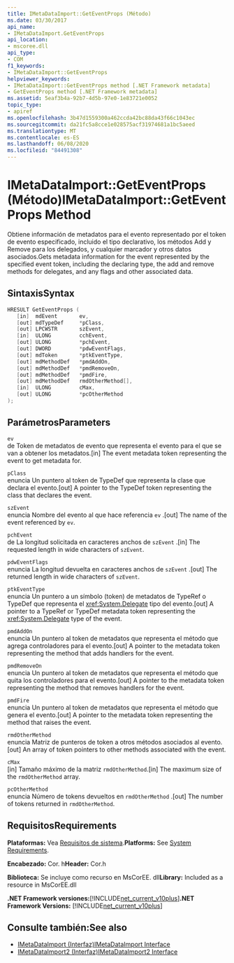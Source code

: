 ```yaml
---
title: IMetaDataImport::GetEventProps (Método)
ms.date: 03/30/2017
api_name:
- IMetaDataImport.GetEventProps
api_location:
- mscoree.dll
api_type:
- COM
f1_keywords:
- IMetaDataImport::GetEventProps
helpviewer_keywords:
- IMetaDataImport::GetEventProps method [.NET Framework metadata]
- GetEventProps method [.NET Framework metadata]
ms.assetid: 5eaf3b4a-92b7-4d5b-97e0-1e83721e0052
topic_type:
- apiref
ms.openlocfilehash: 3b47d1559300a462ccda42bc88da43f66c1043ec
ms.sourcegitcommit: da21fc5a8cce1e028575acf31974681a1bc5aeed
ms.translationtype: MT
ms.contentlocale: es-ES
ms.lasthandoff: 06/08/2020
ms.locfileid: "84491308"
---
```

# <a name="imetadataimportgeteventprops-method"></a><span data-ttu-id="dfed8-102">IMetaDataImport::GetEventProps (Método)</span><span class="sxs-lookup"><span data-stu-id="dfed8-102">IMetaDataImport::GetEventProps Method</span></span>
<span data-ttu-id="dfed8-103">Obtiene información de metadatos para el evento representado por el token de evento especificado, incluido el tipo declarativo, los métodos Add y Remove para los delegados, y cualquier marcador y otros datos asociados.</span><span class="sxs-lookup"><span data-stu-id="dfed8-103">Gets metadata information for the event represented by the specified event token, including the declaring type, the add and remove methods for delegates, and any flags and other associated data.</span></span>  
  
## <a name="syntax"></a><span data-ttu-id="dfed8-104">Sintaxis</span><span class="sxs-lookup"><span data-stu-id="dfed8-104">Syntax</span></span>  
  
```cpp  
HRESULT GetEventProps (  
   [in]  mdEvent       ev,  
   [out] mdTypeDef     *pClass,
   [out] LPCWSTR       szEvent,
   [in]  ULONG         cchEvent,
   [out] ULONG         *pchEvent,
   [out] DWORD         *pdwEventFlags,  
   [out] mdToken       *ptkEventType,  
   [out] mdMethodDef   *pmdAddOn,
   [out] mdMethodDef   *pmdRemoveOn,
   [out] mdMethodDef   *pmdFire,
   [out] mdMethodDef   rmdOtherMethod[],
   [in]  ULONG         cMax,  
   [out] ULONG         *pcOtherMethod  
);  
```  
  
## <a name="parameters"></a><span data-ttu-id="dfed8-105">Parámetros</span><span class="sxs-lookup"><span data-stu-id="dfed8-105">Parameters</span></span>  
 `ev`  
 <span data-ttu-id="dfed8-106">de Token de metadatos de evento que representa el evento para el que se van a obtener los metadatos.</span><span class="sxs-lookup"><span data-stu-id="dfed8-106">[in] The event metadata token representing the event to get metadata for.</span></span>  
  
 `pClass`  
 <span data-ttu-id="dfed8-107">enuncia Un puntero al token de TypeDef que representa la clase que declara el evento.</span><span class="sxs-lookup"><span data-stu-id="dfed8-107">[out] A pointer to the TypeDef token representing the class that declares the event.</span></span>  
  
 `szEvent`  
 <span data-ttu-id="dfed8-108">enuncia Nombre del evento al que hace referencia `ev` .</span><span class="sxs-lookup"><span data-stu-id="dfed8-108">[out] The name of the event referenced by `ev`.</span></span>  
  
 `pchEvent`  
 <span data-ttu-id="dfed8-109">de La longitud solicitada en caracteres anchos de `szEvent` .</span><span class="sxs-lookup"><span data-stu-id="dfed8-109">[in] The requested length in wide characters of `szEvent`.</span></span>  
  
 `pdwEventFlags`  
 <span data-ttu-id="dfed8-110">enuncia La longitud devuelta en caracteres anchos de `szEvent` .</span><span class="sxs-lookup"><span data-stu-id="dfed8-110">[out] The returned length in wide characters of `szEvent`.</span></span>  
  
 `ptkEventType`  
 <span data-ttu-id="dfed8-111">enuncia Un puntero a un símbolo (token) de metadatos de TypeRef o TypeDef que representa el <xref:System.Delegate> tipo del evento.</span><span class="sxs-lookup"><span data-stu-id="dfed8-111">[out] A pointer to a TypeRef or TypeDef metadata token representing the <xref:System.Delegate> type of the event.</span></span>  
  
 `pmdAddOn`  
 <span data-ttu-id="dfed8-112">enuncia Un puntero al token de metadatos que representa el método que agrega controladores para el evento.</span><span class="sxs-lookup"><span data-stu-id="dfed8-112">[out] A pointer to the metadata token representing the method that adds handlers for the event.</span></span>  
  
 `pmdRemoveOn`  
 <span data-ttu-id="dfed8-113">enuncia Un puntero al token de metadatos que representa el método que quita los controladores para el evento.</span><span class="sxs-lookup"><span data-stu-id="dfed8-113">[out] A pointer to the metadata token representing the method that removes handlers for the event.</span></span>  
  
 `pmdFire`  
 <span data-ttu-id="dfed8-114">enuncia Un puntero al token de metadatos que representa el método que genera el evento.</span><span class="sxs-lookup"><span data-stu-id="dfed8-114">[out] A pointer to the metadata token representing the method that raises the event.</span></span>  
  
 `rmdOtherMethod`  
 <span data-ttu-id="dfed8-115">enuncia Matriz de punteros de token a otros métodos asociados al evento.</span><span class="sxs-lookup"><span data-stu-id="dfed8-115">[out] An array of token pointers to other methods associated with the event.</span></span>  
  
 `cMax`  
 <span data-ttu-id="dfed8-116">[in] Tamaño máximo de la matriz `rmdOtherMethod`.</span><span class="sxs-lookup"><span data-stu-id="dfed8-116">[in] The maximum size of the `rmdOtherMethod` array.</span></span>  
  
 `pcOtherMethod`  
 <span data-ttu-id="dfed8-117">enuncia Número de tokens devueltos en `rmdOtherMethod` .</span><span class="sxs-lookup"><span data-stu-id="dfed8-117">[out] The number of tokens returned in `rmdOtherMethod`.</span></span>  
  
## <a name="requirements"></a><span data-ttu-id="dfed8-118">Requisitos</span><span class="sxs-lookup"><span data-stu-id="dfed8-118">Requirements</span></span>  
 <span data-ttu-id="dfed8-119">**Plataformas:** Vea [Requisitos de sistema](../../get-started/system-requirements.md).</span><span class="sxs-lookup"><span data-stu-id="dfed8-119">**Platforms:** See [System Requirements](../../get-started/system-requirements.md).</span></span>  
  
 <span data-ttu-id="dfed8-120">**Encabezado:** Cor. h</span><span class="sxs-lookup"><span data-stu-id="dfed8-120">**Header:** Cor.h</span></span>  
  
 <span data-ttu-id="dfed8-121">**Biblioteca:** Se incluye como recurso en MsCorEE. dll</span><span class="sxs-lookup"><span data-stu-id="dfed8-121">**Library:** Included as a resource in MsCorEE.dll</span></span>  
  
 <span data-ttu-id="dfed8-122">**.NET Framework versiones:**[!INCLUDE[net_current_v10plus](../../../../includes/net-current-v10plus-md.md)]</span><span class="sxs-lookup"><span data-stu-id="dfed8-122">**.NET Framework Versions:** [!INCLUDE[net_current_v10plus](../../../../includes/net-current-v10plus-md.md)]</span></span>  
  
## <a name="see-also"></a><span data-ttu-id="dfed8-123">Consulte también:</span><span class="sxs-lookup"><span data-stu-id="dfed8-123">See also</span></span>

- [<span data-ttu-id="dfed8-124">IMetaDataImport (Interfaz)</span><span class="sxs-lookup"><span data-stu-id="dfed8-124">IMetaDataImport Interface</span></span>](imetadataimport-interface.md)
- [<span data-ttu-id="dfed8-125">IMetaDataImport2 (Interfaz)</span><span class="sxs-lookup"><span data-stu-id="dfed8-125">IMetaDataImport2 Interface</span></span>](imetadataimport2-interface.md)
